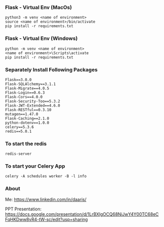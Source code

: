 ### Flask - Virtual Env (MacOs)
```
python3 -m venv <name of environment>
source <name of environment>/bin/activate
pip install -r requirements.txt
```

### Flask - Virtual Env (Windows)
```
python -m venv <name of environment>
<name of environment>\Scripts\activate
pip install -r requirements.txt
```

### Separately Install Following Packages
```
Flask==3.0.0
Flask-SQLAlchemy==3.1.1
Flask-Migrate==4.0.5
Flask-Login==0.6.3
Flask-Cors==4.0.0
Flask-Security-Too==5.3.2
Flask-JWT-Extended==4.6.0
Flask-RESTful==0.3.10
mutagen==1.47.0
Flask-Caching==2.1.0
python-dotenv==1.0.0
celery==5.3.6
redis==5.0.1
```

### To start the redis
```redis-server```

### To start your Celery App
```
celery -A schedules worker -B -l info
```

### About
Me: https://www.linkedin.com/in/daaris/ 

PPT Presentation: https://docs.google.com/presentation/d/1LrBXlgOCQ68NiJwY4Y00TC68eCFqHKDww8vR4-tW-sc/edit?usp=sharing

